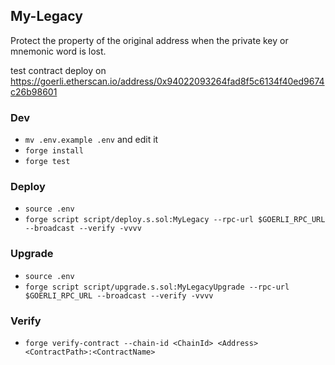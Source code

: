 ## My-Legacy

Protect the property of the original address when the private key or mnemonic word is lost.


test contract deploy on https://goerli.etherscan.io/address/0x94022093264fad8f5c6134f40ed9674c26b98601




### Dev

- `mv .env.example .env` and edit it
- `forge install`
- `forge test`

### Deploy

- `source .env`
- `forge script script/deploy.s.sol:MyLegacy --rpc-url $GOERLI_RPC_URL --broadcast --verify -vvvv`

### Upgrade

- `source .env`
- `forge script script/upgrade.s.sol:MyLegacyUpgrade --rpc-url $GOERLI_RPC_URL --broadcast --verify -vvvv`


### Verify

- `forge verify-contract --chain-id <ChainId> <Address> <ContractPath>:<ContractName>`